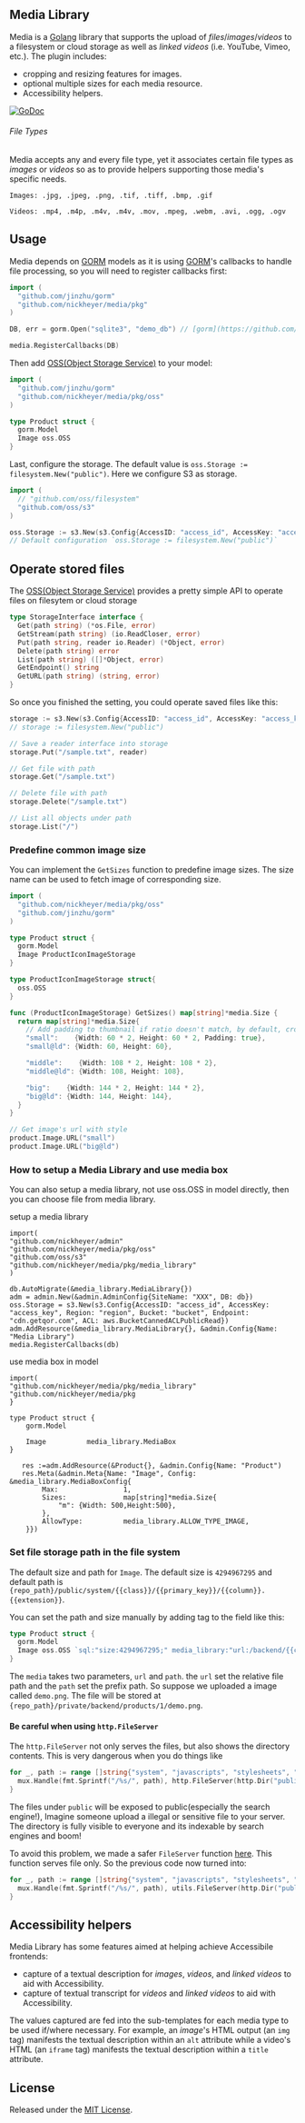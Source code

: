 ## Media Library

Media is a [Golang](http://golang.org/) library that supports the upload of *files*/*images*/*videos* to a filesystem or cloud storage as well as *linked videos* (i.e. YouTube, Vimeo, etc.). The plugin includes:

- cropping and resizing features for images.
- optional multiple sizes for each media resource.
- Accessibility helpers.

[![GoDoc](https://godoc.org/github.com/nickheyer/media/pkg?status.svg)](https://godoc.org/github.com/nickheyer/media/pkg)

###### File Types

Media accepts any and every file type, yet it associates certain file types as *images* or *videos* so as to provide helpers supporting those media's specific needs.


    Images: .jpg, .jpeg, .png, .tif, .tiff, .bmp, .gif

    Videos: .mp4, .m4p, .m4v, .m4v, .mov, .mpeg, .webm, .avi, .ogg, .ogv


## Usage

Media depends on [GORM](https://github.com/jinzhu/gorm) models as it is using [GORM](https://github.com/jinzhu/gorm)'s callbacks to handle file processing, so you will need to register callbacks first:

```go
import (
  "github.com/jinzhu/gorm"
  "github.com/nickheyer/media/pkg"
)

DB, err = gorm.Open("sqlite3", "demo_db") // [gorm](https://github.com/jinzhu/gorm)

media.RegisterCallbacks(DB)
```

Then add [OSS(Object Storage Service)](https://github.com/qor/oss) to your model:

```go
import (
  "github.com/jinzhu/gorm"
  "github.com/nickheyer/media/pkg/oss"
)

type Product struct {
  gorm.Model
  Image oss.OSS
}
```

Last, configure the storage. The default value is `oss.Storage := filesystem.New("public")`. Here we configure S3 as storage.

```go
import (
  // "github.com/oss/filesystem"
  "github.com/oss/s3"
)

oss.Storage := s3.New(s3.Config{AccessID: "access_id", AccessKey: "access_key", Region: "region", Bucket: "bucket", Endpoint: "cdn.getqor.com", ACL: aws.BucketCannedACLPublicRead})
// Default configuration `oss.Storage := filesystem.New("public")`
```

## Operate stored files

The [OSS(Object Storage Service)](https://github.com/qor/oss) provides a pretty simple API to operate files on filesytem or cloud storage

```go
type StorageInterface interface {
  Get(path string) (*os.File, error)
  GetStream(path string) (io.ReadCloser, error)
  Put(path string, reader io.Reader) (*Object, error)
  Delete(path string) error
  List(path string) ([]*Object, error)
  GetEndpoint() string
  GetURL(path string) (string, error)
}
```

So once you finished the setting, you could operate saved files like this:

```go
storage := s3.New(s3.Config{AccessID: "access_id", AccessKey: "access_key", Region: "region", Bucket: "bucket", Endpoint: "cdn.getqor.com", ACL: aws.BucketCannedACLPublicRead})
// storage := filesystem.New("public")

// Save a reader interface into storage
storage.Put("/sample.txt", reader)

// Get file with path
storage.Get("/sample.txt")

// Delete file with path
storage.Delete("/sample.txt")

// List all objects under path
storage.List("/")
```

### Predefine common image size

You can implement the `GetSizes` function to predefine image sizes. The size name can be used to fetch image of corresponding size.

```go
import (
  "github.com/nickheyer/media/pkg/oss"
  "github.com/jinzhu/gorm"
)

type Product struct {
  gorm.Model
  Image ProductIconImageStorage
}

type ProductIconImageStorage struct{
  oss.OSS
}

func (ProductIconImageStorage) GetSizes() map[string]*media.Size {
  return map[string]*media.Size{
    // Add padding to thumbnail if ratio doesn't match, by default, crop center
    "small":    {Width: 60 * 2, Height: 60 * 2, Padding: true},
    "small@ld": {Width: 60, Height: 60},

    "middle":    {Width: 108 * 2, Height: 108 * 2},
    "middle@ld": {Width: 108, Height: 108},

    "big":    {Width: 144 * 2, Height: 144 * 2},
    "big@ld": {Width: 144, Height: 144},
  }
}

// Get image's url with style
product.Image.URL("small")
product.Image.URL("big@ld")
```

### How to setup a Media Library and use media box

You can also setup a media library, not use oss.OSS in model directly, then you can choose file from media library.

setup a media library
```
import(
"github.com/nickheyer/admin"
"github.com/nickheyer/media/pkg/oss"
"github.com/oss/s3"
"github.com/nickheyer/media/pkg/media_library"
)

db.AutoMigrate(&media_library.MediaLibrary{})
adm = admin.New(&admin.AdminConfig{SiteName: "XXX", DB: db})
oss.Storage = s3.New(s3.Config{AccessID: "access_id", AccessKey: "access_key", Region: "region", Bucket: "bucket", Endpoint: "cdn.getqor.com", ACL: aws.BucketCannedACLPublicRead})
adm.AddResource(&media_library.MediaLibrary{}, &admin.Config{Name: "Media Library")
media.RegisterCallbacks(db)
```

use media box in model
```
import(
"github.com/nickheyer/media/pkg/media_library"
"github.com/nickheyer/media/pkg
}

type Product struct {
	gorm.Model

	Image          media_library.MediaBox
}

   res :=adm.AddResource(&Product{}, &admin.Config{Name: "Product")
   res.Meta(&admin.Meta{Name: "Image", Config: &media_library.MediaBoxConfig{
		Max:                1,
		Sizes:              map[string]*media.Size{
	        "m": {Width: 500,Height:500},
        },
		AllowType:          media_library.ALLOW_TYPE_IMAGE,
	}})

```


### Set file storage path in the file system

The default size and path for `Image`. The default size is `4294967295` and default path is `{repo_path}/public/system/{{class}}/{{primary_key}}/{{column}}.{{extension}}`.

You can set the path and size manually by adding tag to the field like this:

```go
type Product struct {
  gorm.Model
  Image oss.OSS `sql:"size:4294967295;" media_library:"url:/backend/{{class}}/{{primary_key}}/{{column}}.{{extension}};path:./private"`
}
```

The `media` takes two parameters, `url` and `path`. the `url` set the relative file path and the `path` set the prefix path. So suppose we uploaded a image called `demo.png`. The file will be stored at `{repo_path}/private/backend/products/1/demo.png`.

#### Be careful when using `http.FileServer`

The `http.FileServer` not only serves the files, but also shows the directory contents. This is very dangerous when you do things like

```go
for _, path := range []string{"system", "javascripts", "stylesheets", "images"} {
  mux.Handle(fmt.Sprintf("/%s/", path), http.FileServer(http.Dir("public")))
}
```

The files under `public` will be exposed to public(especially the search engine!), Imagine someone upload a illegal or sensitive file to your server. The directory is fully visible to everyone and its indexable by search engines and boom!

To avoid this problem, we made a safer `FileServer` function [here](https://github.com/nickheyer/qor/blob/master/utils/utils.go#L176). This function serves file only. So the previous code now turned into:

```go
for _, path := range []string{"system", "javascripts", "stylesheets", "images"} {
  mux.Handle(fmt.Sprintf("/%s/", path), utils.FileServer(http.Dir("public")))
}
```

## Accessibility helpers

Media Library has some features aimed at helping achieve Accessibile frontends:

- capture of a textual description for *images*, *videos*, and *linked videos* to aid with Accessibility.
- capture of textual transcript for *videos* and *linked videos* to aid with Accessibility.

The values captured are fed into the sub-templates for each media type to be used if/where necessary. For example, an *image*'s HTML output (an `img` tag) manifests the textual description within an `alt` attribute while a video's HTML (an `iframe` tag) manifests the textual description within a `title` attribute.

## License

Released under the [MIT License](http://opensource.org/licenses/MIT).
